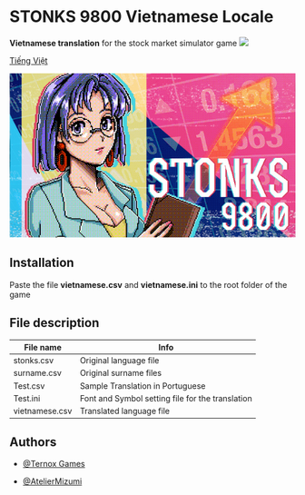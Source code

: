 # STONKS 9800 Vietnamese Locale


**Vietnamese translation** for the stock market simulator game <a href="https://stonks9800.neocities.org/" target="_blank"><img src="https://stonks9800.neocities.org/88x31_stonks.gif"></a>

[Tiếng Việt](VIET-README.md)

![STONKS 9800 Splash Art](splash.png "Splash Art")

## Installation 

Paste the file **vietnamese.csv** and **vietnamese.ini** to the root folder of the game

## File description

File name | Info
--- | ---
stonks.csv | Original language file
surname.csv | Original surname files
Test.csv |  Sample Translation in Portuguese 
Test.ini | Font and Symbol setting file for the translation
vietnamese.csv | Translated language file


## Authors

- [@Ternox Games](https://store.steampowered.com/franchise/ternox)

- [@AtelierMizumi](https://github.com/AtelierMizumi)
